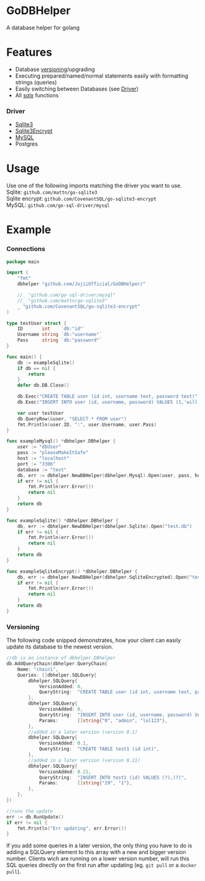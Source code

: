 # GoDBHelper
A database helper for golang

# Features

- Database [versioning](https://github.com/JojiiOfficial/GoDBHelper#versioning)/upgrading
- Executing prepared/named/normal statements easily with formatting strings (queries)
- Easily switching between Databases (see [Driver](https://github.com/JojiiOfficial/GoDBHelper#driver))
- All [sqlx](https://github.com/jmoiron/sqlx) functions

### Driver
- [Sqlite3](https://github.com/mattn/go-sqlite3)
- [Sqlite3Encrypt](https://github.com/CovenantSQL/go-sqlite3-encrypt)
- [MySQL](github.com/go-sql-driver/mysql)
- Postgres


# Usage
Use one of the following imports matching the driver you want to use.<br>
Sqlite: `github.com/mattn/go-sqlite3`<br>
Sqlite encrypt: `github.com/CovenantSQL/go-sqlite3-encrypt`<br>
MySQL: `github.com/go-sql-driver/mysql`<br>

# Example

### Connections
```go
package main

import (
	"fmt"
	dbhelper "github.com/JojiiOfficial/GoDBHelper/"

	//_ "github.com/go-sql-driver/mysql"
	//_ "github.com/mattn/go-sqlite3"
	_ "github.com/CovenantSQL/go-sqlite3-encrypt"
)

type testUser struct {
	ID       int    `db:"id"`
	Username string `db:"username"`
	Pass     string `db:"password"`
}

func main() {
	db := exampleSqlite()
	if db == nil {
		return
	}
	defer db.DB.Close()

	db.Exec("CREATE TABLE user (id int, username text, password text)")
	db.Exec("INSERT INTO user (id, username, password) VALUES (1,'will', 'iamsafe')")

	var user testUser
	db.QueryRow(&user, "SELECT * FROM user")
	fmt.Println(user.ID, ":", user.Username, user.Pass)
}

func exampleMysql() *dbhelper.DBhelper {
	user := "dbUser"
	pass := "pleaseMakeItSafe"
	host := "localhost"
	port := "3306"
	database := "test"
	db, err := dbhelper.NewDBHelper(dbhelper.Mysql).Open(user, pass, host, port, database)
	if err != nil {
		fmt.Println(err.Error())
		return nil
	}
	return db
}

func exampleSqlite() *dbhelper.DBhelper {
	db, err := dbhelper.NewDBHelper(dbhelper.Sqlite).Open("test.db")
	if err != nil {
		fmt.Println(err.Error())
		return nil
	}
	return db
}

func exampleSqliteEncrypt() *dbhelper.DBhelper {
	db, err := dbhelper.NewDBHelper(dbhelper.SqliteEncrypted).Open("test.db", "passKEY")
	if err != nil {
		fmt.Println(err.Error())
		return nil
	}
	return db
}

```
### Versioning
The following code snipped demonstrates, how your client can easily update its database to the newest version.<br>
```go
//db is an instance of dbhelper.DBhelper
db.AddQueryChain(dbhelper.QueryChain{
	Name: "chain1",
	Queries: []dbhelper.SQLQuery{
		dbhelper.SQLQuery{
			VersionAdded: 0,
			QueryString:  "CREATE TABLE user (id int, username text, password text)",
		},
		dbhelper.SQLQuery{
			VersionAdded: 0,
			QueryString:  "INSERT INTO user (id, username, password) VALUES (?,?,?)",
			Params:       []string{"0", "admin", "lol123"},
		},
		//added in a later version (version 0.1)
		dbhelper.SQLQuery{
			VersionAdded: 0.1,
			QueryString:  "CREATE TABLE test1 (id int)",
		},
		//added in a later version (version 0.21)
		dbhelper.SQLQuery{
			VersionAdded: 0.21,
			QueryString:  "INSERT INTO test1 (id) VALUES (?),(?)",
			Params:       []string{"29", "1"},
		},
	},
})

//runs the update
err := db.RunUpdate()
if err != nil {
	fmt.Println("Err updating", err.Error())
}
```
If you add some queries in a later version, the only thing you have to do is adding a SQLQuery element to this array with a new and bigger version number. Clients wich are running on a lower version number, will run this SQL queries directly on the first run after updating (eg. `git pull` or a `docker pull`).
